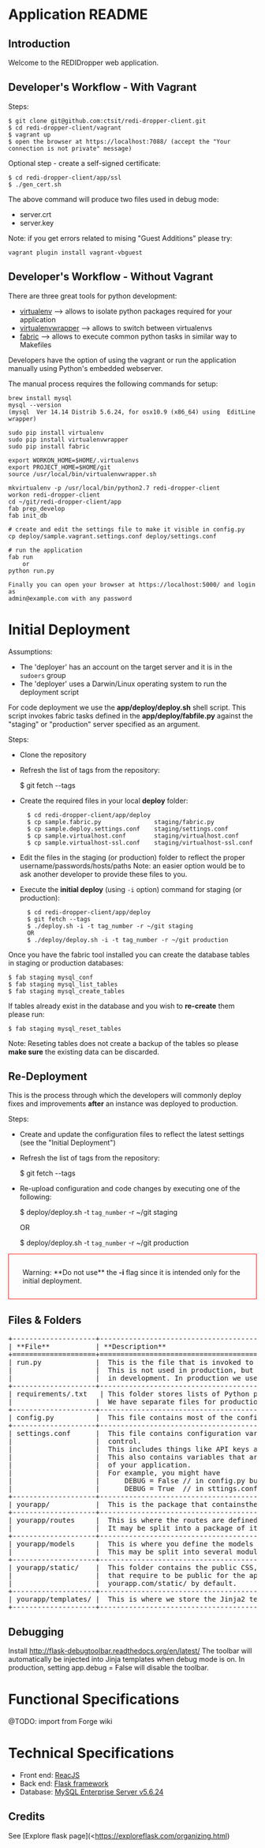 # Application README

## Introduction

Welcome to the REDIDropper web application.


## Developer's Workflow - With Vagrant

Steps:

    $ git clone git@github.com:ctsit/redi-dropper-client.git
    $ cd redi-dropper-client/vagrant
    $ vagrant up
    $ open the browser at https://localhost:7088/ (accept the "Your connection is not private" message)

Optional step - create a self-signed certificate:

    $ cd redi-dropper-client/app/ssl
    $ ./gen_cert.sh

The above command will produce two files used in debug mode:

- server.crt
- server.key

Note: if you get errors related to mising "Guest Additions" please try:

    vagrant plugin install vagrant-vbguest

## Developer's Workflow - Without Vagrant

There are three great tools for python development:

 * [virtualenv](https://virtualenv.pypa.io/en/latest/)
    --> allows to isolate python packages required for your application
 * [virtualenvwrapper](https://virtualenvwrapper.readthedocs.org/en/latest/)
    --> allows to switch between virtualenvs
 * [fabric](https://fabric.readthedocs.org/en/latest/)
    --> allows to execute common python tasks in similar way to Makefiles


Developers have the option of using the vagrant or run the application
manually using Python's embedded webserver.

The manual process requires the following commands for setup:

    brew install mysql
    mysql --version
    (mysql  Ver 14.14 Distrib 5.6.24, for osx10.9 (x86_64) using  EditLine wrapper)

    sudo pip install virtualenv
    sudo pip install virtualenvwrapper
    sudo pip install fabric

    export WORKON_HOME=$HOME/.virtualenvs
    export PROJECT_HOME=$HOME/git
    source /usr/local/bin/virtualenvwrapper.sh

    mkvirtualenv -p /usr/local/bin/python2.7 redi-dropper-client
    workon redi-dropper-client
    cd ~/git/redi-dropper-client/app
    fab prep_develop
    fab init_db

    # create and edit the settings file to make it visible in config.py
    cp deploy/sample.vagrant.settings.conf deploy/settings.conf

    # run the application
    fab run
        or
    python run.py

    Finally you can open your browser at https://localhost:5000/ and login as
    admin@example.com with any password


# Initial Deployment

Assumptions:

 - The 'deployer' has an account on the target server and it is in the
    `sudoers` group
 - The 'deployer' uses a Darwin/Linux operating system to run the
    deployment script

For code deployment we use the **app/deploy/deploy.sh** shell script.
This script invokes fabric tasks defined in the **app/deploy/fabfile.py**
against the "staging" or "production" server specified as an argument.

Steps:

- Clone the repository
- Refresh the list of tags from the repository:

    $ git fetch --tags

- Create the required files in your local **deploy** folder:

        $ cd redi-dropper-client/app/deploy
        $ cp sample.fabric.py               staging/fabric.py
        $ cp sample.deploy.settings.conf    staging/settings.conf
        $ cp sample.virtualhost.conf        staging/virtualhost.conf
        $ cp sample.virtualhost-ssl.conf    staging/virtualhost-ssl.conf

- Edit the files in the staging (or production) folder to reflect
  the proper username/passwords/hosts/paths
  Note: an easier option would be to ask another developer to provide these
  files to you.

- Execute the **initial deploy** (using `-i` option) command for staging (or production):

        $ cd redi-dropper-client/app/deploy
        $ git fetch --tags
        $ ./deploy.sh -i -t tag_number -r ~/git staging
        OR
        $ ./deploy/deploy.sh -i -t tag_number -r ~/git production

Once you have the fabric tool installed you can create the database tables
in staging or production databases:

    $ fab staging mysql_conf
    $ fab staging mysql_list_tables
    $ fab staging mysql_create_tables

If tables already exist in the database and you wish to **re-create** them
please run:

    $ fab staging mysql_reset_tables

Note: Reseting tables does not create a backup of the tables so please
**make sure** the existing data can be discarded.


## Re-Deployment

This is the process through which the developers will commonly deploy
fixes and improvements **after** an instance was deployed to production.

Steps:

- Create and update the configuration files to reflect the latest settings
(see the "Initial Deployment")
- Refresh the list of tags from the repository:

    $ git fetch --tags

- Re-upload configuration and code changes by executing one of the following:

    $ deploy/deploy.sh -t `tag_number` -r ~/git staging
    
    OR

    $ deploy/deploy.sh -t `tag_number` -r ~/git  production

<div style="border: solid 1px red; padding: 2em; font-weigh: bold">
Warning: **Do not use** the <b>-i</b> flag since it is intended only for the
        initial deployment.
</div>

## Files & Folders

<pre>
+--------------------+-----------------------------------------------------------------------------+
| **File**           | **Description**                                                             |
+====================+=============================================================================+
| run.py             |  This is the file that is invoked to start up a development server.         |
|                    |  This is not used in production, but it will see a lot of mileage           |
|                    |  in development. In production we use the dropper.wsgi file for Apache.     |
+--------------------+-----------------------------------------------------------------------------+
| requirements/.txt   | This folder stores lists of Python packages that the app depends on.       |
|                    |  We have separate files for production and development dependencies.        |
+--------------------+-----------------------------------------------------------------------------+
| config.py          |  This file contains most of the configuration variables that the app needs. |
+--------------------+-----------------------------------------------------------------------------+
| settings.conf      |  This file contains configuration variables that shouldn't be in version    |
|                    |  control.                                                                   |
|                    |  This includes things like API keys and database URIs containing passwords. |
|                    |  This also contains variables that are specific to this particular instance |
|                    |  of your application.                                                       |
|                    |  For example, you might have                                                |
|                    |      DEBUG = False // in config.py but                                      |
|                    |      DEBUG = True  // in sttings.conf for development.                      |
+--------------------+-----------------------------------------------------------------------------+
| yourapp/           |  This is the package that containsthe bulk of the application code.         |
+--------------------+-----------------------------------------------------------------------------+
| yourapp/routes     |  This is where the routes are defined.                                      |
|                    |  It may be split into a package of its own.                                 |
+--------------------+-----------------------------------------------------------------------------+
| yourapp/models     |  This is where you define the models of your application.                   |
|                    |  This may be split into several modules in the same way as routes.          |
+--------------------+-----------------------------------------------------------------------------+
| yourapp/static/    |  This folder contains the public CSS, JavaScript, images and other files    |
|                    |  that require to be public for the app. It is accessible from               |
|                    |  yourapp.com/static/ by default.                                            |
+--------------------+-----------------------------------------------------------------------------+
| yourapp/templates/ |  This is where we store the Jinja2 templates for the app.                   |
+--------------------+-----------------------------------------------------------------------------+
</pre>


## Debugging

Install http://flask-debugtoolbar.readthedocs.org/en/latest/
The toolbar will automatically be injected into Jinja templates when debug mode is on.
In production, setting app.debug = False will disable the toolbar.


# Functional Specifications

@TODO: import from Forge wiki


# Technical Specifications

- Front end: [ReacJS](https://facebook.github.io/react/docs/tutorial.html)
- Back end: [Flask framework](http://flask.pocoo.org)
- Database: [MySQL Enterprise Server v5.6.24](http://dev.mysql.com/doc/relnotes/mysql/5.6/en/news-5-6-24.html)


## Credits

See [Explore flask page](<https://exploreflask.com/organizing.html)
